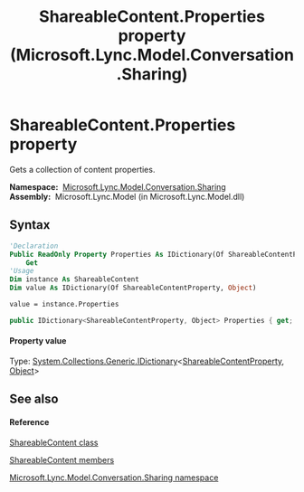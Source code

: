 ﻿---
title: ShareableContent.Properties property  (Microsoft.Lync.Model.Conversation.Sharing)
TOCTitle: 'Properties property '
ms:assetid: P:Microsoft.Lync.Model.Conversation.Sharing.ShareableContent.Properties_DI_3_UC_OCS14MrefLyncWPF
ms:mtpsurl: https://msdn.microsoft.com/en-us/library/microsoft.lync.model.conversation.sharing.shareablecontent.properties_di_3_uc_ocs14mreflyncwpf(v=office.15)
ms:contentKeyID: 48596757
ms.date: 07/28/2014
mtps_version: v=office.15
f1_keywords:
- Microsoft.Lync.Model.Conversation.Sharing.ShareableContent.Properties
dev_langs:
- CSharp
- JScript
- VB
- other
---

# ShareableContent.Properties property

Gets a collection of content properties.

**Namespace:**  [Microsoft.Lync.Model.Conversation.Sharing](microsoft-lync-model-conversation-sharing-namespace_2.md)  
**Assembly:**  Microsoft.Lync.Model (in Microsoft.Lync.Model.dll)

## Syntax

``` vb
'Declaration
Public ReadOnly Property Properties As IDictionary(Of ShareableContentProperty, Object)
    Get
'Usage
Dim instance As ShareableContent
Dim value As IDictionary(Of ShareableContentProperty, Object)

value = instance.Properties
```

``` csharp
public IDictionary<ShareableContentProperty, Object> Properties { get; }
```

#### Property value

Type: [System.Collections.Generic.IDictionary](http://msdn2.microsoft.com/en-us/library/s4ys34ea)\<[ShareableContentProperty](shareablecontentproperty-enumeration-microsoft-lync-model-conversation-sharing_2.md), [Object](http://msdn2.microsoft.com/en-us/library/e5kfa45b)\>  

## See also

#### Reference

[ShareableContent class](shareablecontent-class-microsoft-lync-model-conversation-sharing_2.md)

[ShareableContent members](shareablecontent-members-microsoft-lync-model-conversation-sharing_2.md)

[Microsoft.Lync.Model.Conversation.Sharing namespace](microsoft-lync-model-conversation-sharing-namespace_2.md)

